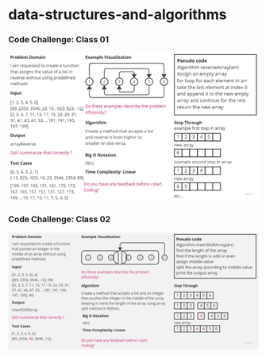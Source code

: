 # data-structures-and-algorithms

### Code Challenge: Class 01
![alt text](./whiteboard.jpg)

### Code Challenge: Class 02
![alt text](./whiteboard2.jpg)